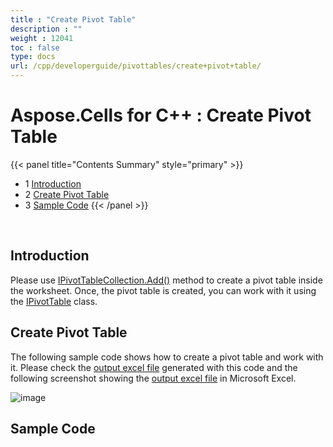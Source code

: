 ```yaml
---
title : "Create Pivot Table" 
description : "" 
weight : 12041 
toc : false
type: docs
url: /cpp/developerguide/pivottables/create+pivot+table/
---
```


# Aspose.Cells for C++ : Create Pivot Table


{{< panel title="Contents Summary" style="primary" >}}
*   1 [Introduction](#introduction)
*   2 [Create Pivot Table](#create-pivot-table)
*   3 [Sample Code](#sample-code)
{{< /panel >}}
 

 

## Introduction

Please use [IPivotTableCollection.Add()](https://apireference.aspose.com/cpp/cells/class/aspose.cells.pivot.i_pivot_table_collection/#a903a0eb3d7ef995c370f4a4385b25111) method to create a pivot table inside the worksheet. Once, the pivot table is created, you can work with it using the [IPivotTable](https://apireference.aspose.com/cpp/cells/class/aspose.cells.pivot.i_pivot_table/) class.

## Create Pivot Table

The following sample code shows how to create a pivot table and work with it. Please check the [output excel file](https://docs2.aspose.com/cells/cpp/attachments/22970931/23167010.xlsx) generated with this code and the following screenshot showing the [output excel file](https://docs2.aspose.com/cells/cpp/attachments/22970931/23167010.xlsx) in Microsoft Excel.

![image](https://docs2.aspose.com/cells/cpp/attachments/22970931/23167011.png)

## Sample Code

